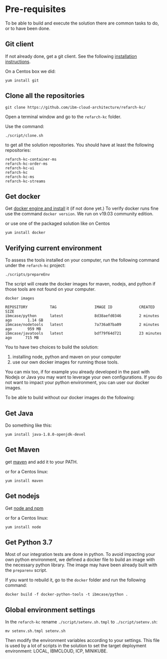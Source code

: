 # Pre-requisites

To be able to build and execute the solution there are common tasks to do, or to have been done.

## Git client

If not already done, get a git client. See the following [installation instructions](https://git-scm.com/book/en/v2/Getting-Started-Installing-Git). 

On a Centos box we did:

```
yum install git
```

## Clone all the repositories


```
git clone https://github.com/ibm-cloud-architecture/refarch-kc/
```

Open a terminal window and go to the `refarch-kc` folder.

Use the command:
```
./script/clone.sh
``` 

to get all the solution repositories. You should have at least the following repositories:

```
refarch-kc-container-ms
refarch-kc-order-ms
refarch-kc-ui
refarch-kc
refarch-kc-ms
refarch-kc-streams
```


## Get docker

Get [docker engine and install](https://docs.docker.com/install/) it (if not done yet.) To verify docker runs fine use the command `docker version`. We run on v19.03 community edition.

or use one of the packaged solution like on Centos

```
yum install docker
```

## Verifying current environment

To assess the tools installed on your computer, run the following command under the `refarch-kc` project:

```
./scripts/prepareEnv
```

The script will create the docker images for maven, nodejs, and python if those tools are not found on your computer. 

```
docker images
```

```
REPOSITORY          TAG                 IMAGE ID            CREATED             SIZE
ibmcase/python      latest              8d38aefd0346        2 minutes ago       1.14 GB
ibmcase/nodetools   latest              7a736a07ba09        2 minutes ago       959 MB
ibmcase/javatools   latest              bdf79f64d721        23 minutes ago      715 MB

```

You to have two choices to build the solution: 

1. installing node, python and maven on your computer
1. use our own docker images for running those tools. 

You can mix too, if for example you already developed in the past with Nodejs or Java you may want to leverage your own configurations. If you do not want to impact your python environment, you can user our docker images. 

To be able to build without our docker images do the following:

## Get Java

Do something like this:

```
yum install java-1.8.0-openjdk-devel
```

## Get Maven

get [maven](https://maven.apache.org/install.html) and add it to your PATH.

or for a Centos linux:

```
yum install maven
```

## Get nodejs

Get [node and npm](https://nodejs.org/en/)

or for a Centos linux:

```
yum install node
```


## Get Python 3.7

Most of our integration tests are done in python. To avoid impacting your own python environment, we defined a docker file to build an image with the necessary python library. The image may have been already built with the `preparenv` script.

If you want to rebuild it, go to the `docker` folder and run the following command: 
```
docker build -f docker-python-tools -t ibmcase/python .
```

## Global environment settings

In the `refarch-kc` rename `./script/setenv.sh.tmpl` to `./script/setenv.sh`:

```
mv setenv.sh.tmpl setenv.sh
```

Then modify the environment variables according to your settings. This file is used by a lot of scripts in the solution to set the target deployment environment: LOCAL, IBMCLOUD, ICP, MINIKUBE.
